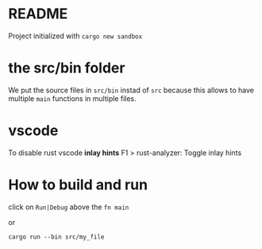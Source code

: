 # README

Project initialized with `cargo new sandbox`

# the src/bin folder

We put the source files in `src/bin` instad of `src` because this allows to have multiple `main` functions in multiple files.

# vscode

To disable rust vscode **inlay hints**
F1 > rust-analyzer: Toggle inlay hints

# How to build and run

click on `Run|Debug` above the `fn main`

or 

```
cargo run --bin src/my_file
```


